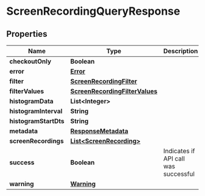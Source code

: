 

# ScreenRecordingQueryResponse


## Properties

| Name | Type | Description | Notes |
|------------ | ------------- | ------------- | -------------|
|**checkoutOnly** | **Boolean** |  |  [optional] |
|**error** | [**Error**](Error.md) |  |  [optional] |
|**filter** | [**ScreenRecordingFilter**](ScreenRecordingFilter.md) |  |  [optional] |
|**filterValues** | [**ScreenRecordingFilterValues**](ScreenRecordingFilterValues.md) |  |  [optional] |
|**histogramData** | **List&lt;Integer&gt;** |  |  [optional] |
|**histogramInterval** | **String** |  |  [optional] |
|**histogramStartDts** | **String** |  |  [optional] |
|**metadata** | [**ResponseMetadata**](ResponseMetadata.md) |  |  [optional] |
|**screenRecordings** | [**List&lt;ScreenRecording&gt;**](ScreenRecording.md) |  |  [optional] |
|**success** | **Boolean** | Indicates if API call was successful |  [optional] |
|**warning** | [**Warning**](Warning.md) |  |  [optional] |



